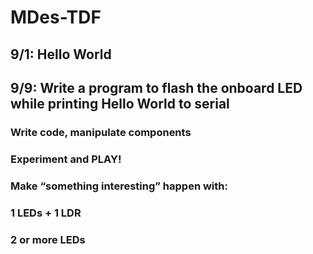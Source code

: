 # MDes-TDF

## 9/1: Hello World

## 9/9: Write  a program to flash the onboard LED while printing Hello World to serial
 
### Write code, manipulate components
### Experiment and PLAY!

### Make “something interesting” happen with:
### 1 LEDs + 1 LDR
### 2 or more LEDs

